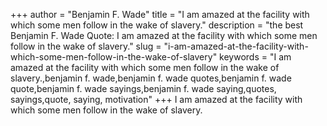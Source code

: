 +++
author = "Benjamin F. Wade"
title = "I am amazed at the facility with which some men follow in the wake of slavery."
description = "the best Benjamin F. Wade Quote: I am amazed at the facility with which some men follow in the wake of slavery."
slug = "i-am-amazed-at-the-facility-with-which-some-men-follow-in-the-wake-of-slavery"
keywords = "I am amazed at the facility with which some men follow in the wake of slavery.,benjamin f. wade,benjamin f. wade quotes,benjamin f. wade quote,benjamin f. wade sayings,benjamin f. wade saying,quotes, sayings,quote, saying, motivation"
+++
I am amazed at the facility with which some men follow in the wake of slavery.
